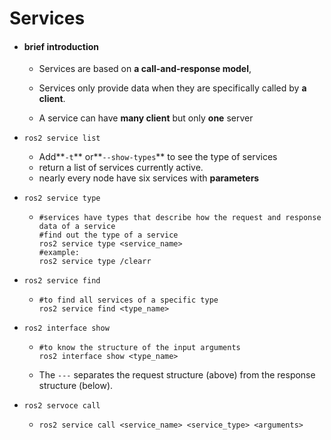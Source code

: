 # Services

* #### brief introduction

  * Services are based on **a call-and-response model**,
  * Services only provide data when they are specifically called by **a client**.

  * A service can have **many client** but only **one** server

* ```ros2 service list``` 
  
  * Add**```-t```** or**```--show-types```**    to see the type of services
  * return a list of services currently active.
  * nearly every node have six services with **parameters**
  
* ```ros2 service type```

  * ```shell
    #services have types that describe how the request and response data of a service
    #find out the type of a service 
    ros2 service type <service_name>
    #example:
    ros2 service type /clearr
    ```

    

* ```ros2 service find```

  * ```shell
    #to find all services of a specific type
    ros2 service find <type_name>
    ```

* ```ros2 interface show```

  * ```shell
    #to know the structure of the input arguments
    ros2 interface show <type_name>
    ```

  * The `---` separates the request structure (above) from the response structure (below).

* ```ros2 servoce call```
  *  ```shell
     ros2 service call <service_name> <service_type> <arguments>
     ```
  
    